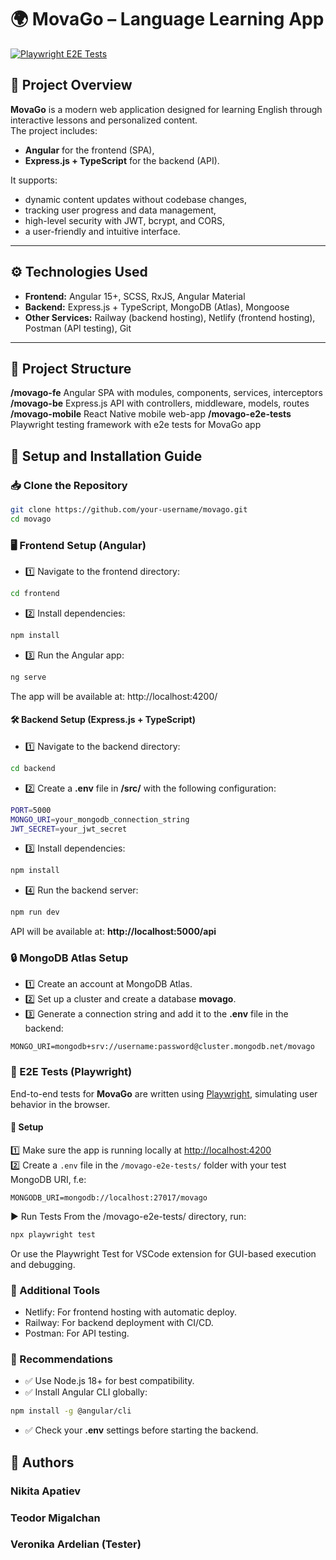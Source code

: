 # 🌍 MovaGo – Language Learning App

[![Playwright E2E Tests](https://github.com/N1KITA2104/MovaGo-course-work/actions/workflows/playwright.yml/badge.svg?branch=master)](https://github.com/N1KITA2104/MovaGo-course-work/actions/workflows/playwright.yml)

## 📝 Project Overview

**MovaGo** is a modern web application designed for learning English through interactive lessons and personalized content.  
The project includes:
- **Angular** for the frontend (SPA),
- **Express.js + TypeScript** for the backend (API).

It supports:
- dynamic content updates without codebase changes,
- tracking user progress and data management,
- high-level security with JWT, bcrypt, and CORS,
- a user-friendly and intuitive interface.

---

## ⚙️ Technologies Used
- **Frontend:** Angular 15+, SCSS, RxJS, Angular Material
- **Backend:** Express.js + TypeScript, MongoDB (Atlas), Mongoose
- **Other Services:** Railway (backend hosting), Netlify (frontend hosting), Postman (API testing), Git

---

## 📂 Project Structure
**/movago-fe**
Angular SPA with modules, components, services, interceptors
**/movago-be**
Express.js API with controllers, middleware, models, routes
**/movago-mobile**
React Native mobile web-app
**/movago-e2e-tests**
Playwright testing framework with e2e tests for MovaGo app

## 🚀 Setup and Installation Guide

### 📥 Clone the Repository
```bash
git clone https://github.com/your-username/movago.git
cd movago
```

### 🖥️ Frontend Setup (Angular)
- 1️⃣ Navigate to the frontend directory:
```bash
cd frontend
```
- 2️⃣ Install dependencies:
```bash
npm install
```
- 3️⃣ Run the Angular app:
```bash
ng serve
```
The app will be available at: http://localhost:4200/

#### 🛠️ Backend Setup (Express.js + TypeScript)
- 1️⃣ Navigate to the backend directory:
```bash
cd backend
```
- 2️⃣ Create a **.env** file in **/src/** with the following configuration:
```bash
PORT=5000
MONGO_URI=your_mongodb_connection_string
JWT_SECRET=your_jwt_secret
```
- 3️⃣ Install dependencies:
```bash
npm install
```
- 4️⃣ Run the backend server:
```bash
npm run dev
```
API will be available at: **http://localhost:5000/api**

### 🔒 MongoDB Atlas Setup
- 1️⃣ Create an account at MongoDB Atlas.
- 2️⃣ Set up a cluster and create a database **movago**.
- 3️⃣ Generate a connection string and add it to the **.env** file in the backend:
```env
MONGO_URI=mongodb+srv://username:password@cluster.mongodb.net/movago
```

### 🧪 E2E Tests (Playwright)
End-to-end tests for **MovaGo** are written using [Playwright](https://playwright.dev/), simulating user behavior in the browser.
#### 🧰 Setup
1️⃣ Make sure the app is running locally at [http://localhost:4200](http://localhost:4200)  
2️⃣ Create a `.env` file in the `/movago-e2e-tests/` folder with your test MongoDB URI, f.e:
```env
MONGODB_URI=mongodb://localhost:27017/movago
```
▶️ Run Tests
From the /movago-e2e-tests/ directory, run:
```bash
npx playwright test
```
Or use the Playwright Test for VSCode extension for GUI-based execution and debugging.

### 🔗 Additional Tools
- Netlify: For frontend hosting with automatic deploy.
- Railway: For backend deployment with CI/CD.
- Postman: For API testing.

### 📌 Recommendations
- ✅ Use Node.js 18+ for best compatibility.
- ✅ Install Angular CLI globally:
```bash
npm install -g @angular/cli
```
- ✅ Check your **.env** settings before starting the backend.

## 👥 Authors
### Nikita Apatiev
### Teodor Migalchan
### Veronika Ardelian (Tester)
